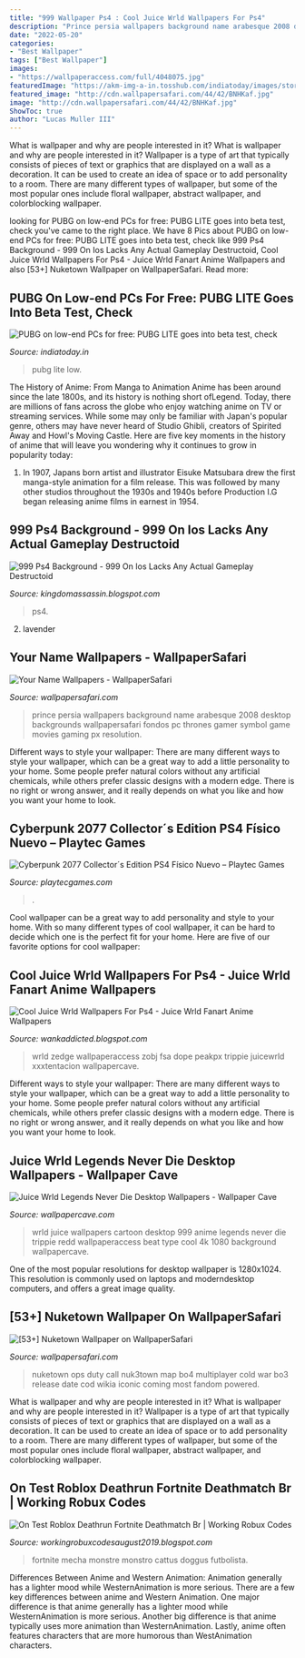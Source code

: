 ```yaml
---
title: "999 Wallpaper Ps4 : Cool Juice Wrld Wallpapers For Ps4"
description: "Prince persia wallpapers background name arabesque 2008 desktop backgrounds wallpapersafari fondos pc thrones gamer symbol game movies gaming px resolution"
date: "2022-05-20"
categories:
- "Best Wallpaper"
tags: ["Best Wallpaper"]
images:
- "https://wallpaperaccess.com/full/4048075.jpg"
featuredImage: "https://akm-img-a-in.tosshub.com/indiatoday/images/story/201901/PUBG_2_0_1.jpeg?qRI8yFZ1gSG_Rprn.YleZZKYPYMjlwwo"
featured_image: "http://cdn.wallpapersafari.com/44/42/BNHKaf.jpg"
image: "http://cdn.wallpapersafari.com/44/42/BNHKaf.jpg"
ShowToc: true
author: "Lucas Muller III"
---
```



What is wallpaper and why are people interested in it?
What is wallpaper and why are people interested in it?
Wallpaper is a type of art that typically consists of pieces of text or graphics that are displayed on a wall as a decoration. It can be used to create an idea of space or to add personality to a room. There are many different types of wallpaper, but some of the most popular ones include floral wallpaper, abstract wallpaper, and colorblocking wallpaper.

	

		
looking for PUBG on low-end PCs for free: PUBG LITE goes into beta test, check you've came to the right place. We have 8 Pics about PUBG on low-end PCs for free: PUBG LITE goes into beta test, check like 999 Ps4 Background - 999 On Ios Lacks Any Actual Gameplay Destructoid, Cool Juice Wrld Wallpapers For Ps4 - Juice Wrld Fanart Anime Wallpapers and also [53+] Nuketown Wallpaper on WallpaperSafari. Read more:
		
    
## PUBG On Low-end PCs For Free: PUBG LITE Goes Into Beta Test, Check

<img loading=lazy src="https://akm-img-a-in.tosshub.com/indiatoday/images/story/201901/PUBG_2_0_1.jpeg?qRI8yFZ1gSG_Rprn.YleZZKYPYMjlwwo" onerror="this.onerror=null;this.src='https://tse2.mm.bing.net/th?id=OIP.SWhnGVeHaiUGxmfogvQOEgHaEK&amp;pid=15.1';" alt="PUBG on low-end PCs for free: PUBG LITE goes into beta test, check">

_Source: indiatoday.in_

>pubg lite low. 

	

The History of Anime: From Manga to Animation
Anime has been around since the late 1800s, and its history is nothing short ofLegend. Today, there are millions of fans across the globe who enjoy watching anime on TV or streaming services. While some may only be familiar with Japan's popular genre, others may have never heard of Studio Ghibli, creators of Spirited Away and Howl's Moving Castle. Here are five key moments in the history of anime that will leave you wondering why it continues to grow in popularity today:
1) In 1907, Japans born artist and illustrator Eisuke Matsubara drew the first manga-style animation for a film release. This was followed by many other studios throughout the 1930s and 1940s before Production I.G began releasing anime films in earnest in 1954.

    
## 999 Ps4 Background - 999 On Ios Lacks Any Actual Gameplay Destructoid

<img loading=lazy src="https://i.pinimg.com/736x/e8/50/20/e850201e6bf677c34e911d421462a2de.jpg" onerror="this.onerror=null;this.src='https://tse1.mm.bing.net/th?id=OIP.Nyv5TDRv4lpnszKKQX113AHaNK&amp;pid=15.1';" alt="999 Ps4 Background - 999 On Ios Lacks Any Actual Gameplay Destructoid">

_Source: kingdomassassin.blogspot.com_

>ps4. 

	

2. lavender 

    
## Your Name Wallpapers - WallpaperSafari

<img loading=lazy src="http://cdn.wallpapersafari.com/44/42/BNHKaf.jpg" onerror="this.onerror=null;this.src='https://tse3.mm.bing.net/th?id=OIP.IUKvBLOChiktLmViydj7LAHaEK&amp;pid=15.1';" alt="Your Name Wallpapers - WallpaperSafari">

_Source: wallpapersafari.com_

>prince persia wallpapers background name arabesque 2008 desktop backgrounds wallpapersafari fondos pc thrones gamer symbol game movies gaming px resolution. 

	

Different ways to style your wallpaper:
There are many different ways to style your wallpaper, which can be a great way to add a little personality to your home. Some people prefer natural colors without any artificial chemicals, while others prefer classic designs with a modern edge. There is no right or wrong answer, and it really depends on what you like and how you want your home to look.

    
## Cyberpunk 2077 Collector´s Edition PS4 Físico Nuevo – Playtec Games

<img loading=lazy src="https://playtecgames.com/wp-content/uploads/2020/10/cp2077ce.jpg" onerror="this.onerror=null;this.src='https://tse1.mm.bing.net/th?id=OIP.pkiVZZbHOyVUAvosGINFMQHaEK&amp;pid=15.1';" alt="Cyberpunk 2077 Collector´s Edition PS4 Físico Nuevo – Playtec Games">

_Source: playtecgames.com_

>. 

	

Cool wallpaper can be a great way to add personality and style to your home. With so many different types of cool wallpaper, it can be hard to decide which one is the perfect fit for your home. Here are five of our favorite options for cool wallpaper: 

    
## Cool Juice Wrld Wallpapers For Ps4 - Juice Wrld Fanart Anime Wallpapers

<img loading=lazy src="https://wallpaperaccess.com/full/4048075.jpg" onerror="this.onerror=null;this.src='https://tse2.mm.bing.net/th?id=OIP.Bo_3OdaGgBg2EyaKxXNl9AHaM_&amp;pid=15.1';" alt="Cool Juice Wrld Wallpapers For Ps4 - Juice Wrld Fanart Anime Wallpapers">

_Source: wankaddicted.blogspot.com_

>wrld zedge wallpaperaccess zobj fsa dope peakpx trippie juicewrld xxxtentacion wallpapercave. 

	

Different ways to style your wallpaper:
There are many different ways to style your wallpaper, which can be a great way to add a little personality to your home. Some people prefer natural colors without any artificial chemicals, while others prefer classic designs with a modern edge. There is no right or wrong answer, and it really depends on what you like and how you want your home to look.

    
## Juice Wrld Legends Never Die Desktop Wallpapers - Wallpaper Cave

<img loading=lazy src="https://wallpapercave.com/wp/wp4684219.jpg" onerror="this.onerror=null;this.src='https://tse3.mm.bing.net/th?id=OIP.M_mNIFzKOZyovFyVvaBZjgHaEK&amp;pid=15.1';" alt="Juice Wrld Legends Never Die Desktop Wallpapers - Wallpaper Cave">

_Source: wallpapercave.com_

>wrld juice wallpapers cartoon desktop 999 anime legends never die trippie redd wallpaperaccess beat type cool 4k 1080 background wallpapercave. 

	

One of the most popular resolutions for desktop wallpaper is 1280x1024. This resolution is commonly used on laptops and moderndesktop computers, and offers a great image quality.

    
## [53+] Nuketown Wallpaper On WallpaperSafari

<img loading=lazy src="https://cdn.wallpapersafari.com/93/26/Rkq6gN.jpg" onerror="this.onerror=null;this.src='https://tse2.mm.bing.net/th?id=OIP.UuUa-EvuTaFSdT0vmVuKPgHaEK&amp;pid=15.1';" alt="[53+] Nuketown Wallpaper on WallpaperSafari">

_Source: wallpapersafari.com_

>nuketown ops duty call nuk3town map bo4 multiplayer cold war bo3 release date cod wikia iconic coming most fandom powered. 

	

What is wallpaper and why are people interested in it?
What is wallpaper and why are people interested in it?
Wallpaper is a type of art that typically consists of pieces of text or graphics that are displayed on a wall as a decoration. It can be used to create an idea of space or to add personality to a room. There are many different types of wallpaper, but some of the most popular ones include floral wallpaper, abstract wallpaper, and colorblocking wallpaper.

    
## On Test Roblox Deathrun Fortnite Deathmatch Br | Working Robux Codes

<img loading=lazy src="https://lh5.googleusercontent.com/proxy/-wGq5j4UWJRzzstqowPeW1DYvAdEKYez8_NwwAPuzs5FHgteinI_kOimSbkf2gcTTulnUw0wMRJtZnsJmJwiNEpK_MT5-233QHUkV2AzzWyRNjU2A59BkklPkAO-1wp0UXRfICRU3MWoXmM0zSFUUlPUBIpyAz_p8NTV9_bNnzQK3zilfni2DPBCzF3jV0DpRU4YZkAd7rfiKG1b2dJlwEXp2ihmNl4TerdKvQn9lYg=w1200-h630-p-k-no-nu" onerror="this.onerror=null;this.src='https://tse4.mm.bing.net/th?id=OIP.yKN1YD8DiKlZk08ICeNLwwHaD4&amp;pid=15.1';" alt="On Test Roblox Deathrun Fortnite Deathmatch Br | Working Robux Codes">

_Source: workingrobuxcodesaugust2019.blogspot.com_

>fortnite mecha monstre monstro cattus doggus futbolista. 

	

Differences Between Anime and Western Animation: Animation generally has a lighter mood while WesternAnimation is more serious.
There are a few key differences between anime and Western Animation. One major difference is that anime generally has a lighter mood while WesternAnimation is more serious. Another big difference is that anime typically uses more animation than WesternAnimation. Lastly, anime often features characters that are more humorous than WestAnimation characters.

